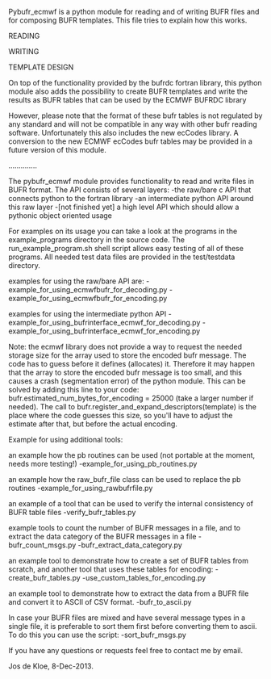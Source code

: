 Pybufr_ecmwf is a python module for reading and of writing BUFR files
and for composing BUFR templates.
This file tries to explain how this works.

READING


WRITING


TEMPLATE DESIGN

On top of the functionality provided by the bufrdc fortran library,
this python module also adds the possibility to create BUFR templates
and write the results as BUFR tables that can be used by the
ECMWF BUFRDC library

However, please note that the format of these bufr tables
is not regulated by any standard and will not be compatible in any
way with other bufr reading software.
Unfortunately this also includes the new ecCodes library.
A conversion to the new ECMWF ecCodes bufr tables may be provided
in a future version of this module.


..............



The pybufr_ecmwf module provides functionality to read and write files in 
BUFR format. 
The API consists of several layers:
-the raw/bare c API that connects python to the fortran library
-an intermediate python API around this raw layer
-[not finished yet] a high level API which should allow a pythonic object 
 oriented usage

For examples on its usage you can take a look at the programs in the
example_programs directory in the source code.
The run_example_program.sh shell script allows easy testing of all of
these programs. 
All needed test data files are provided in the test/testdata directory.

examples for using the raw/bare API are:
-example_for_using_ecmwfbufr_for_decoding.py
-example_for_using_ecmwfbufr_for_encoding.py

examples for using the intermediate python API 
-example_for_using_bufrinterface_ecmwf_for_decoding.py
-example_for_using_bufrinterface_ecmwf_for_encoding.py

Note: the ecmwf library does not provide a way to request the needed
storage size for the array used to store the encoded bufr message. The code
has to guess before it defines (allocates) it. Therefore it may happen
that the array to store the encoded bufr message is too small, and this
causes a crash (segmentation error) of the python module. 
This can be solved by adding this line to your code:
     bufr.estimated_num_bytes_for_encoding = 25000
(take a larger number if needed).
The call to bufr.register_and_expand_descriptors(template) is the place
where the code guesses this size, so you'll have to adjust the estimate
after that, but before the actual encoding.

Example for using additional tools:

an example how the pb routines can be used (not portable at the moment,
 needs more testing!)
-example_for_using_pb_routines.py

an example how the raw_bufr_file class can be used to replace the pb routines
-example_for_using_rawbufrfile.py

an example of a tool that can be used to verify the internal consistency 
of BUFR table files
-verify_bufr_tables.py

example tools to count the number of BUFR messages in a file,
and to extract the data category of the BUFR messages in a file
-bufr_count_msgs.py
-bufr_extract_data_category.py

an example tool to demonstrate how to create a set of BUFR tables from
scratch, and another tool that uses these tables for encoding:
-create_bufr_tables.py
-use_custom_tables_for_encoding.py

an example tool to demonstrate how to extract the data from a BUFR file
and convert it to ASCII of CSV format.
-bufr_to_ascii.py

In case your BUFR files are mixed and have several message types in a
single file, it is preferable to sort them first before converting
them to ascii. To do this you can use the script:
-sort_bufr_msgs.py

If you have any questions or requests feel free to contact me by email.

Jos de Kloe, 8-Dec-2013.
